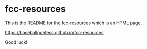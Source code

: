 # fcc-resources

This is the README for the fcc-resources which is an HTML page.

https://baseballpoetess.github.io/fcc-resources

Good luck!

